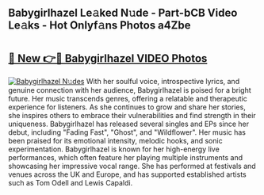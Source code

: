 ## Babygirlhazel Le𝚊ked N𝚞de - Part-bCB Video Le𝚊ks - Hot Onlyf𝚊ns Photos a4Zbe

# <h2><a href="http://ab32512.deff.icu/?id=Babygirlhazel">🔗 New 👉🔴 Babygirlhazel VIDEO Photos</a></h2>

[![Babygirlhazel N𝚞des](https://i.imgur.com/rIISA9y.gif)](http://ab32512.deff.icu/?id=Babygirlhazel)
With her soulful voice, introspective lyrics, and genuine connection with her audience, Babygirlhazel is poised for a bright future. Her music transcends genres, offering a relatable and therapeutic experience for listeners. As she continues to grow and share her stories, she inspires others to embrace their vulnerabilities and find strength in their uniqueness. Babygirlhazel has released several singles and EPs since her debut, including "Fading Fast", "Ghost", and "Wildflower". Her music has been praised for its emotional intensity, melodic hooks, and sonic experimentation. Babygirlhazel is known for her high-energy live performances, which often feature her playing multiple instruments and showcasing her impressive vocal range. She has performed at festivals and venues across the UK and Europe, and has supported established artists such as Tom Odell and Lewis Capaldi.
